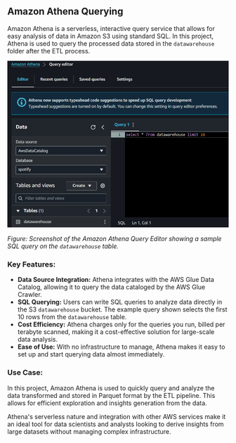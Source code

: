 ## Amazon Athena Querying

Amazon Athena is a serverless, interactive query service that allows for easy analysis of data in Amazon S3 using standard SQL. In this project, Athena is used to query the processed data stored in the `datawarehouse` folder after the ETL process.

![Amazon Athena Query Editor](../assets/athena_query_editor.png)

*Figure: Screenshot of the Amazon Athena Query Editor showing a sample SQL query on the `datawarehouse` table.*

### Key Features:
- **Data Source Integration:** Athena integrates with the AWS Glue Data Catalog, allowing it to query the data cataloged by the AWS Glue Crawler.
- **SQL Querying:** Users can write SQL queries to analyze data directly in the S3 `datawarehouse` bucket. The example query shown selects the first 10 rows from the `datawarehouse` table.
- **Cost Efficiency:** Athena charges only for the queries you run, billed per terabyte scanned, making it a cost-effective solution for large-scale data analysis.
- **Ease of Use:** With no infrastructure to manage, Athena makes it easy to set up and start querying data almost immediately.

### Use Case:
In this project, Amazon Athena is used to quickly query and analyze the data transformed and stored in Parquet format by the ETL pipeline. This allows for efficient exploration and insights generation from the data.

Athena's serverless nature and integration with other AWS services make it an ideal tool for data scientists and analysts looking to derive insights from large datasets without managing complex infrastructure.
